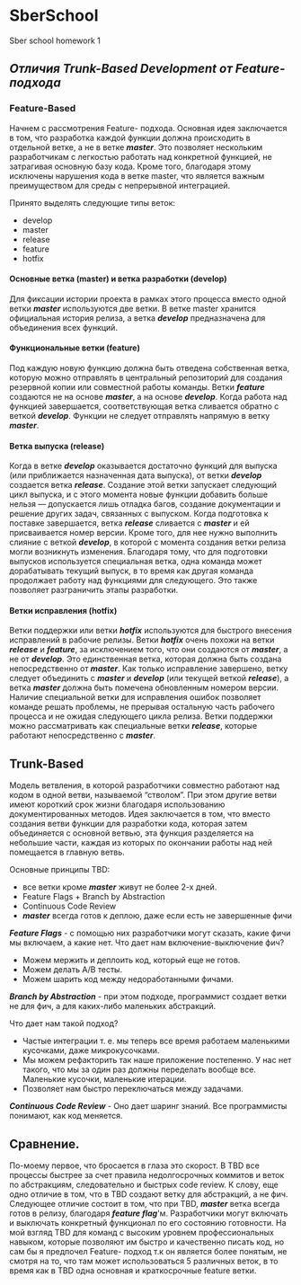
# SberSchool
Sber school homework 1

## ***Отличия Trunk-Based Development от Feature- подхода***
### Feature-Based 
Начнем с рассмотрения Feature- подхода. Основная идея заключается в том, что разработка каждой функции должна происходить в отдельной ветке, а не в ветке ***master***. Это позволяет нескольким разработчикам с легкостью работать над конкретной функцией, не затрагивая основную базу кода. Кроме того, благодаря этому исключены нарушения кода в ветке master, что является важным преимуществом для среды с непрерывной интеграцией.

Принято выделять следующие типы веток:
- develop
- master
- release 
- feature
- hotfix

#### Основные ветка (master) и ветка разработки (develop)
Для фиксации истории проекта в рамках этого процесса вместо одной ветки ***master*** используются две ветки. В ветке master хранится официальная история релиза, а ветка ***develop*** предназначена для объединения всех функций. 

#### Функциональные ветки (feature)

Под каждую новую функцию должна быть отведена собственная ветка, которую можно отправлять в центральный репозиторий для создания резервной копии или совместной работы команды. Ветки ***feature*** создаются не на основе ***master***, а на основе ***develop***. Когда работа над функцией завершается, соответствующая ветка сливается обратно с веткой ***develop***. Функции не следует отправлять напрямую в ветку ***master***.

#### Веткa выпуска (release)
 
 Когда в ветке ***develop*** оказывается достаточно функций для выпуска (или приближается назначенная дата выпуска), от ветки ***develop*** создается ветка ***release***. Создание этой ветки запускает следующий цикл выпуска, и с этого момента новые функции добавить больше нельзя — допускается лишь отладка багов, создание документации и решение других задач, связанных с выпуском. Когда подготовка к поставке завершается, ветка ***release*** сливается с ***master*** и ей присваивается номер версии. Кроме того, для нее нужно выполнить слияние с веткой ***develop***, в которой с момента создания ветки релиза могли возникнуть изменения. Благодаря тому, что для подготовки выпусков используется специальная ветка, одна команда может дорабатывать текущий выпуск, в то время как другая команда продолжает работу над функциями для следующего. Это также позволяет разграничить этапы разработки.
 
 #### Ветки исправления (hotfix)
 
 Ветки поддержки или ветки ***hotfix*** используются для быстрого внесения исправлений в рабочие релизы. Ветки ***hotfix*** очень похожи на ветки ***release*** и ***feature***, за исключением того, что они создаются от ***master***, а не от ***develop***. Это единственная ветка, которая должна быть создана непосредственно от ***master***. Как только исправление завершено, ветку следует объединить с ***master*** и ***develop*** (или текущей веткой ***release***), а ветка ***master*** должна быть помечена обновленным номером версии. Наличие специальной ветки для исправления ошибок позволяет команде решать проблемы, не прерывая остальную часть рабочего процесса и не ожидая следующего цикла релиза. Ветки поддержки можно рассматривать как специальные ветки ***release***, которые работают непосредственно с ***master***.
 
 
 ## Trunk-Based
 
 Модель ветвления, в которой разработчики совместно работают над кодом в одной ветви, называемой “стволом”. При этом другие ветви имеют короткий срок жизни благодаря использованию документированных методов.
Идея заключается в том, что вместо создания ветви функции для разработки кода, которая затем объединяется с основной ветвью, эта функция разделяется на небольшие части, каждая из которых по окончании работы над ней помещается в главную ветвь. 

Основные принципы TBD:
- все ветки кроме  ***master*** живут не более 2-х дней.
- Feature Flags + Branch by Abstraction
- Continuous Code Review
- ***master***  всегда готов к деплою, даже если есть не завершенные фичи

***Feature Flags*** - с помощью них разработчики могут сказать, какие фичи мы включаем, а какие нет.
Что дает нам включение-выключение фич?

- Можем мержить и деплоить код, который еще не готов.
- Можем делать A/B тесты.
- Можем шарить код между недоработанными фичами.

 ***Branch by Abstraction*** - при этом подходе, программист создает ветки не для фич, а для каких-либо маленьких абстракций. 
 
Что дает нам такой подход?
- Частые интеграции т. е. мы теперь все время работаем маленькими кусочками, даже микрокусочками.
- Мы можем рефакторить так наше приложение постепенно. У нас нет такого, что мы за один раз должны переделать вообще все. Маленькие кусочки, маленькие итерации.
- Позволяет нам быстро переключаться между задачами.

***Continuous Code Review*** - Оно дает шаринг знаний. Все программисты понимают, как код меняется. 

## Сравнение.
По-моему первое, что бросается в глаза это скорост. В TBD все процессы быстрее за счет правила недолгосрочных коммитов и веток по абстракциям, следовательно и быстрых code review. К слову, еще одно отличие в том, что в TBD создают ветку для абстракций, а не фич.  Следующее отличие состоит в том, что при TBD, ***master***  ветка всегда готов в релизу, благодаря ***feature flag***'м. Разработчики могут включать и выключать конкретный функционал по его состоянию готовности.  На мой взгляд TBD для команд с высоким уровнем профессиональных навыком, которые позволяют им быстро и качественно писать код, но сам бы я предпочел Feature- подход т.к он является более понятым, не смотря на то, что там может использоваться 5 различных веток, в то время как в TBD одна основная и краткосрочные  feature ветки.
